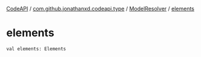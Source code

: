 [CodeAPI](../../index.md) / [com.github.jonathanxd.codeapi.type](../index.md) / [ModelResolver](index.md) / [elements](.)

# elements

`val elements: Elements`